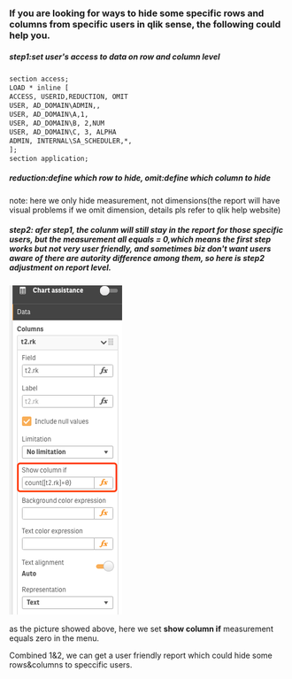 ### If you are looking for ways to hide some specific rows and columns from specific users in qlik sense, the following could help you.

##### step1:set user's access to **data** on row and column level

```
section access;
LOAD * inline [
ACCESS, USERID,REDUCTION, OMIT    
USER, AD_DOMAIN\ADMIN,,
USER, AD_DOMAIN\A,1, 
USER, AD_DOMAIN\B, 2,NUM
USER, AD_DOMAIN\C, 3, ALPHA
ADMIN, INTERNAL\SA_SCHEDULER,*,
];
section application;
```

 ##### reduction:define which row to hide, omit:define which column to hide
note: here we only hide measurement, not dimensions(the report will have visual problems if we omit dimension, details pls refer to qlik help website)
 
 
 ##### step2: afer step1, the colunm will still stay in the report for those specific users, but the measurement all equals = 0,which means the first step works but not very user friendly, and sometimes biz don't want users aware of there are autority difference among them, so here is step2 adjustment on report level.
 
![image](https://github.com/gege521/Qlik-Sense/blob/master/report.png)
 
as the picture showed above, here we set **show column if** measurement equals zero in the menu.

Combined 1&2, we can get a user friendly report which could hide some rows&columns to speccific users.

